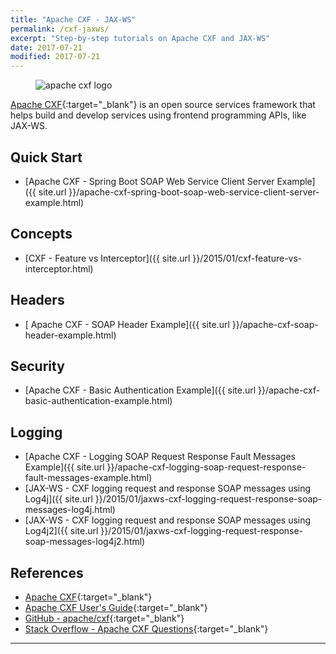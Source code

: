 ```yaml
---
title: "Apache CXF - JAX-WS"
permalink: /cxf-jaxws/
excerpt: "Step-by-step tutorials on Apache CXF and JAX-WS"
date: 2017-07-21
modified: 2017-07-21
---
```


<figure>
    <img src="{{ site.url }}/assets/images/logos/apache-cxf-logo.png" alt="apache cxf logo" class="logo">
</figure>

[Apache CXF](http://cxf.apache.org/){:target="_blank"} is an open source services framework that helps build and develop services using frontend programming APIs, like JAX-WS.

## Quick Start

* [Apache CXF - Spring Boot SOAP Web Service Client Server Example]({{ site.url }}/apache-cxf-spring-boot-soap-web-service-client-server-example.html)

## Concepts

* [CXF - Feature vs Interceptor]({{ site.url }}/2015/01/cxf-feature-vs-interceptor.html)

## Headers

* [ Apache CXF - SOAP Header Example]({{ site.url }}/apache-cxf-soap-header-example.html)

## Security

* [Apache CXF - Basic Authentication Example]({{ site.url }}/apache-cxf-basic-authentication-example.html)

## Logging

* [Apache CXF - Logging SOAP Request Response Fault Messages Example]({{ site.url }}/apache-cxf-logging-soap-request-response-fault-messages-example.html)
* [JAX-WS - CXF logging request and response SOAP messages using Log4j]({{ site.url }}/2015/01/jaxws-cxf-logging-request-response-soap-messages-log4j.html)
* [JAX-WS - CXF logging request and response SOAP messages using Log4j2]({{ site.url }}/2015/01/jaxws-cxf-logging-request-response-soap-messages-log4j2.html)

## References

* [Apache CXF](http://cxf.apache.org/){:target="_blank"}
* [Apache CXF User's Guide](http://cxf.apache.org/docs/index.html){:target="_blank"}
* [GitHub - apache/cxf](https://github.com/apache/cxf){:target="_blank"}
* [Stack Overflow - Apache CXF Questions](https://stackoverflow.com/questions/tagged/cxf){:target="_blank"}

---
